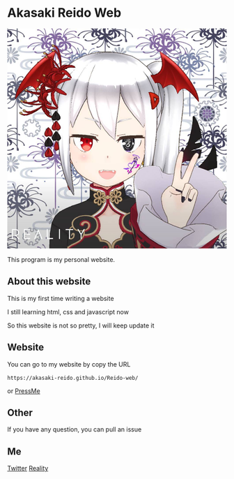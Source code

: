 # Akasaki Reido Web

![Reido](https://github.com/Akasaki-Reido/Reido-web/blob/main/assets/web_icon.png)

This program is my personal website.

## About this website
This is my first time writing a website

I still learning html, css and javascript now

So this website is not so pretty, I will keep update it

## Website

You can go to my website by copy the URL

```
https://akasaki-reido.github.io/Reido-web/
```

or
[PressMe](https://akasaki-reido.github.io/Reido-web/)

## Other
If you have any question, you can pull an issue

## Me
[Twitter](https://twitter.com/Akasaki_Reido)
[Reality](https://reality.app/profile/f3c7fd94)
